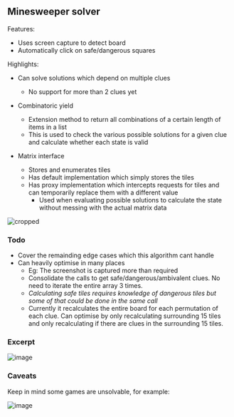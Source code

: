 ## Minesweeper solver

Features:
 - Uses screen capture to detect board
 - Automatically click on safe/dangerous squares

Highlights:
 - Can solve solutions which depend on multiple clues
   - No support for more than 2 clues yet
 - Combinatoric yield
   - Extension method to return all combinations of a certain length of items in a list
   - This is used to check the various possible solutions for a given clue and calculate whether each state is valid
   
 - Matrix interface
   - Stores and enumerates tiles
   - Has default implementation which simply stores the tiles
   - Has proxy implementation which intercepts requests for tiles and can temporarily replace them with a different value
     - Used when evaluating possible solutions to calculate the state without messing with the actual matrix data

![cropped](https://github.com/user-attachments/assets/ebec2e77-e4bc-4c7f-bc9e-4b8e8744a7d2)

### Todo

 - Cover the remainding edge cases which this algorithm cant handle
 - Can heavily optimise in many places
   - Eg: The screenshot is captured more than required
   - Consolidate the calls to get safe/dangerous/ambivalent clues. No need to iterate the entire array 3 times.
   - *Calculating safe tiles requires knowledge of dangerous tiles but some of that could be done in the same call*
   - Currently it recalculates the entire board for each permutation of each clue. Can optimise by only recalculating surrounding 15 tiles and only recalculating if there are clues in the surrounding 15 tiles.

### Excerpt

![image](https://github.com/user-attachments/assets/8e6130db-9202-4ccb-a315-273925a2cc20)



### Caveats

Keep in mind some games are unsolvable, for example:

![image](https://github.com/user-attachments/assets/06981e01-fd13-47b0-89a9-4b7f8e3a3cb4)
